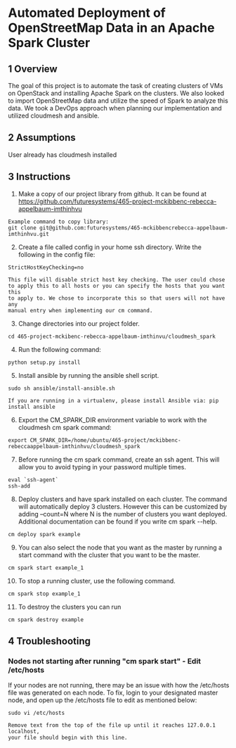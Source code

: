 # Automated Deployment of OpenStreetMap Data in an Apache Spark Cluster

## 1 Overview
The goal of this project is to automate the task of creating clusters of VMs on OpenStack and installing Apache Spark on the clusters. We also looked to import OpenStreetMap data and utilize the speed of Spark to analyze this data. We took a DevOps approach when planning our implementation and utilized cloudmesh and ansible.

## 2 Assumptions
User already has cloudmesh installed

## 3 Instructions
1. Make a copy of our project library from github. It can be found at
https://github.com/futuresystems/465-project-mckibbenc-rebecca-appelbaum-imthinhvu
```
Example command to copy library:
git clone git@github.com:futuresystems/465-mckibbencrebecca-appelbaum-imthinhvu.git
```
2. Create a file called config in your home ssh directory. Write the following
in the config file:
```
StrictHostKeyChecking=no

This file will disable strict host key checking. The user could chose 
to apply this to all hosts or you can specify the hosts that you want this 
to apply to. We chose to incorporate this so that users will not have any 
manual entry when implementing our cm command.
```
3. Change directories into our project folder.
```
cd 465-project-mckibenc-rebecca-appelbaum-imthinvu/cloudmesh_spark
```
4. Run the following command:
```
python setup.py install
```
5. Install ansible by running the ansible shell script.
```
sudo sh ansible/install-ansible.sh

If you are running in a virtualenv, please install Ansible via: pip install ansible
```
6. Export the CM_SPARK_DIR environment variable to work with the cloudmesh cm spark command:
```
export CM_SPARK_DIR=/home/ubuntu/465-project/mckibbenc-rebeccaappelbaum-imthinhvu/cloudmesh_spark
```
7. Before running the cm spark command, create an ssh agent. This will allow you to avoid typing in your password multiple times.
```
eval `ssh-agent`
ssh-add
```
8. Deploy clusters and have spark installed on each cluster. The command will automatically deploy 3 clusters. However this can be customized by adding –count=N where N is the number of clusters you want deployed.
Additional documentation can be found if you write cm spark --help.
```
cm deploy spark example
```
9. You can also select the node that you want as the master by running a start command with the cluster that you want to be the master.
```
cm spark start example_1
```
10. To stop a running cluster, use the following command.
```
cm spark stop example_1
```
11. To destroy the clusters you can run
```
cm spark destroy example
```

## 4 Troubleshooting 
### Nodes not starting after running "cm spark start" - Edit /etc/hosts
If your nodes are not running, there may be an issue with how the /etc/hosts file was generated on each node. To fix, login to your designated master node, and open up the /etc/hosts file to edit as mentioned below:
```
sudo vi /etc/hosts

Remove text from the top of the file up until it reaches 127.0.0.1 localhost, 
your file should begin with this line.
